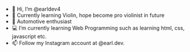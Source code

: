 - 👋 Hi, I’m @earldev4
- 🎻 Currently learning Violin, hope become pro violinist in future 
- 🛵 Automotive enthusiast
- 💻 I’m currently learning Web Programming such as learning html, css, javascript etc.
- 📫 Follow my Instagram account at @earl.dev.

<!---
earldev4/earldev4 is a ✨ special ✨ repository because its `README.md` (this file) appears on your GitHub profile.
You can click the Preview link to take a look at your changes.
--->
